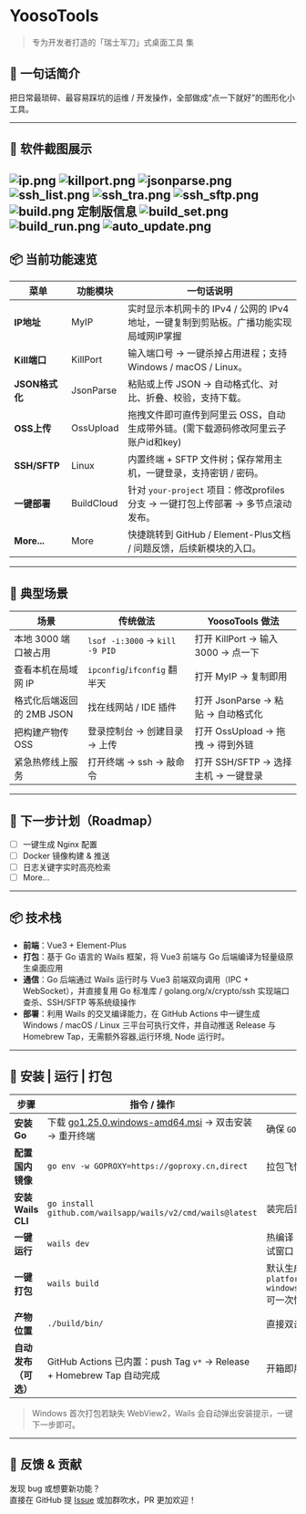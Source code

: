 # YoosoTools
> 专为开发者打造的「瑞士军刀」式桌面工具
> 集

## 🧩 一句话简介
把日常最琐碎、最容易踩坑的运维 / 开发操作，全部做成“点一下就好”的图形化小工具。

---

## 🧩 软件截图展示
![ip.png](images/ip.png)
![killport.png](images/killport.png)
![jsonparse.png](images/jsonparse.png)
![ssh_list.png](images/ssh_list.png)
![ssh_tra.png](images/ssh_tra.png)
![ssh_sftp.png](images/ssh_sftp.png)
![build.png](images/build.png)
定制版信息
![build_set.png](images/build_set.png)
![build_run.png](images/build_run.png)
![auto_update.png](images/auto_update.png)
---

## 📦 当前功能速览

| 菜单 | 功能模块 | 一句话说明                                                   |
| --- | --- |---------------------------------------------------------|
| **IP地址** | MyIP | 实时显示本机网卡的 IPv4 / 公网的 IPv4 地址，一键复制到剪贴板。广播功能实现局域网IP掌握     |
| **Kill端口** | KillPort | 输入端口号 → 一键杀掉占用进程；支持 Windows / macOS / Linux。            |
| **JSON格式化** | JsonParse | 粘贴或上传 JSON → 自动格式化、对比、折叠、校验，支持下载。                       |
| **OSS上传** | OssUpload | 拖拽文件即可直传到阿里云 OSS，自动生成带外链。(需下载源码修改阿里云子账户id和key)          |
| **SSH/SFTP** | Linux | 内置终端 + SFTP 文件树；保存常用主机，一键登录，支持密钥 / 密码。                  |
| **一键部署** | BuildCloud | 针对 `your-project` 项目：修改profiles分支 → 一键打包上传部署 → 多节点滚动发布。 |
| **More...** | More | 快捷跳转到 GitHub / Element-Plus文档 / 问题反馈，后续新模块的入口。          |

---

## 🚀 典型场景

| 场景 | 传统做法 | YoosoTools 做法 |
| --- | --- | --- |
| 本地 3000 端口被占用 | `lsof ‑i:3000` → `kill ‑9 PID` | 打开 KillPort → 输入 3000 → 点一下 |
| 查看本机在局域网 IP | `ipconfig`/`ifconfig` 翻半天 | 打开 MyIP → 复制即用 |
| 格式化后端返回的 2MB JSON | 找在线网站 / IDE 插件 | 打开 JsonParse → 粘贴 → 自动格式化 |
| 把构建产物传 OSS | 登录控制台 → 创建目录 → 上传 | 打开 OssUpload → 拖拽 → 得到外链 |
| 紧急热修线上服务 | 打开终端 → ssh → 敲命令 | 打开 SSH/SFTP → 选择主机 → 一键登录 |

---

## 🔮 下一步计划（Roadmap）

- [ ] 一键生成 Nginx 配置
- [ ] Docker 镜像构建 & 推送
- [ ] 日志关键字实时高亮检索
- [ ] More...

---

## 📦 技术栈

- **前端**：Vue3 + Element-Plus
- **打包**：基于 Go 语言的 Wails 框架，将 Vue3 前端与 Go 后端编译为轻量级原生桌面应用
- **通信**：Go 后端通过 Wails 运行时与 Vue3 前端双向调用（IPC + WebSocket），并直接复用 Go 标准库 / golang.org/x/crypto/ssh 实现端口查杀、SSH/SFTP 等系统级操作
- **部署**：利用 Wails 的交叉编译能力，在 GitHub Actions 中一键生成 Windows / macOS / Linux 三平台可执行文件，并自动推送 Release 与 Homebrew Tap，无需额外容器,运行环境, Node 运行时。

---

## 🚀 安装 | 运行 | 打包

| 步骤 | 指令 / 操作 | 说明 |
| --- | --- | --- |
| **安装 Go** | 下载 [go1.25.0.windows-amd64.msi](https://dl.google.com/go/go1.25.0.windows-amd64.msi) → 双击安装 → 重开终端 | 确保 `GOPATH/bin` 已自动加入系统 PATH |
| **配置国内镜像** | `go env -w GOPROXY=https://goproxy.cn,direct` | 拉包飞快 |
| **安装 Wails CLI** | `go install github.com/wailsapp/wails/v2/cmd/wails@latest` | 装完后重启终端，让 `wails` 命令生效 |
| **一键运行** | `wails dev` | 热编译 + 前端 HMR，浏览器会自动打开调试窗口 |
| **一键打包** | `wails build` | 默认生成当前平台的可执行文件；加 `-platform windows/amd64,darwin/arm64,linux/amd64` 可一次性交叉编译三平台 |
| **产物位置** | `./build/bin/` | 直接双击即可运行，无需额外运行时或依赖 |
| **自动发布（可选）** | GitHub Actions 已内置：push Tag `v*` → Release + Homebrew Tap 自动完成 | 开箱即用，零配置 |

> Windows 首次打包若缺失 WebView2，Wails 会自动弹出安装提示，一键下一步即可。

---

## 💬 反馈 & 贡献

发现 bug 或想要新功能？  
直接在 GitHub 提 [Issue](https://github.com/yoosobyte/YoosoTools/issues) 或加群吹水，PR 更加欢迎！